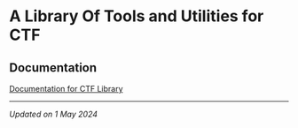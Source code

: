 # A Library Of Tools and Utilities for CTF

## Documentation

[Documentation for CTF Library](docs/index.md)

***

*Updated on 1 May 2024*
